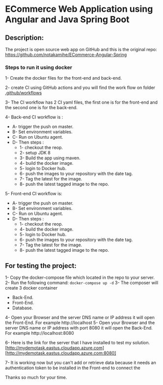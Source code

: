 
# ECommerce Web Application using Angular and Java Spring Boot

## Description:
The project is open source web app on GitHub and this is the original repo:
https://github.com/notakamihe/ECommerce-Angular-Spring 
### Steps to run it using docker

1- Create the docker files for the front-end and back-end.

2- create CI using GitHub actions and you will find the work flow on folder 
[.github/workflows](https://github.com/Tawfeqharby/ECommerce-Angular-Spring/tree/master/.github/workflows "This path skips through empty directories") 

3- The CI workflow has 2 CI yaml files, the first one is for the front-end and the second one is for the back-end.

4- Back-end CI workflow is :
 *  A- trigger the push on master.
 *  B- Set environment variables.
 *  C-  Run on Ubuntu agent.
 *  D- Then steps : 
       *  1- checkout the reop.
       *  2- setup JDK 8
       *  3- Build the app using maven.
       *  4- build the docker image.
       *  5- login to Docker hub.
       *  6- push the images to your repository with the date tag.
       * 7- Tag the latest for the image.
       * 8- push the latest tagged image to the repo.
   
 5- Front-end CI workflow is:
 *  A- trigger the push on master.
 *  B- Set environment variables.
 *  C-  Run on Ubuntu agent.
 *  D- Then steps : 
       *  1- checkout the reop.
       *  4- build the docker image.
       *  5- login to Docker hub.
       *  6- push the images to your repository with the date tag.
       *  7- Tag the latest for the image.
       *  8- push the latest tagged image to the repo.


## For testing the project:
1- Copy the docker-compose file which located in the repo to your server.
2- Run the following command: 
  ``` docker-compose up -d ```
3- The composer will create 3 docker container 
* Back-End.
* Front-End.
* Database.

4- Open your Browser and the server DNS name or IP address it will open the Front-End.
   For example http://localhost
5- Open your Browser and the server DNS name or IP address with port 8080 it will open the Back-End.
   For example http://localhost:8080

6- Here is the link for the server that I have installed to test my solution.
 [http://mydemotask.eastus.cloudapp.azure.com]
 [http://mydemotask.eastus.cloudapp.azure.com:8080]

 7- It is working now but you can't add or retrieve data because it needs an  authentication token to be installed in the Front-end to connect the 

 
 
 Thanks so much for your time.